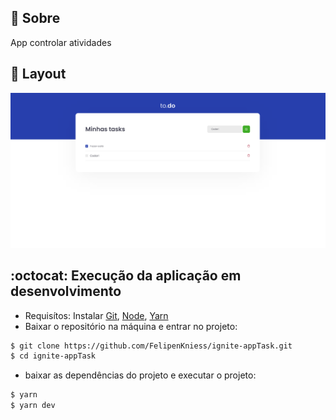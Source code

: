 ## 🎯 Sobre
<p>
  App controlar atividades
</p>

## :eyes: Layout
<img src="./public/images/app.png" alt="License MIT">

## :octocat: Execução da aplicação em desenvolvimento
- Requisítos: Instalar [Git](https://git-scm.com/), [Node](https://nodejs.org/en/), [Yarn](https://yarnpkg.com/)
- Baixar o repositório na máquina e entrar no projeto:
```bash
$ git clone https://github.com/FelipenKniess/ignite-appTask.git
$ cd ignite-appTask
```
- baixar as dependências do projeto e executar o projeto:
```bash
$ yarn
$ yarn dev
```
